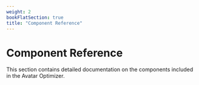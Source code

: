 ```yaml
---
weight: 2
bookFlatSection: true
title: "Component Reference"
---
```


# Component Reference

This section contains detailed documentation on the components included in the Avatar Optimizer.
